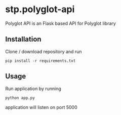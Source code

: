 # stp.polyglot-api

Polyglot API is an Flask based API for Polyglot library

## Installation

Clone / download repository and run

`pip install -r requirements.txt`

## Usage

Run application by running

`python app.py`

application will listen on port 5000
